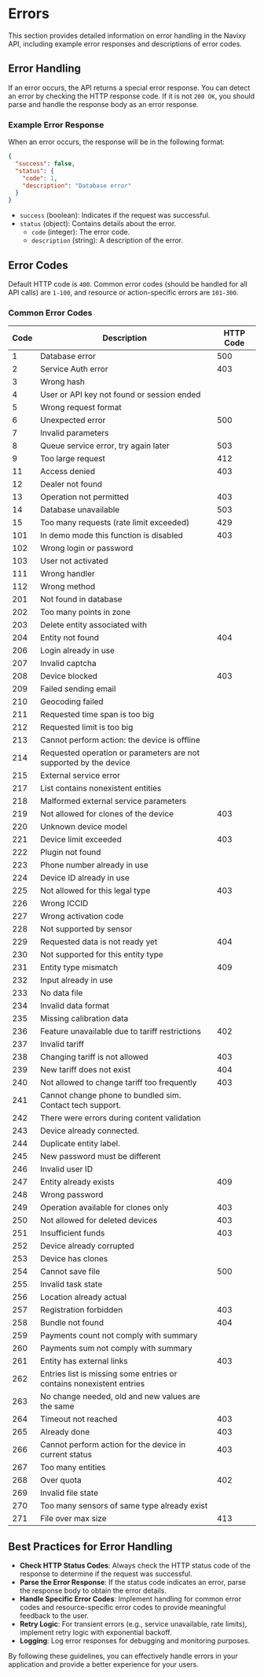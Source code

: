 # Errors

This section provides detailed information on error handling in the Navixy API, including example error responses and descriptions of error codes.

## Error Handling

If an error occurs, the API returns a special error response. You can detect an error by checking the HTTP response code. If it is not `200 OK`, you should parse and handle the response body as an error response.

### Example Error Response

When an error occurs, the response will be in the following format:

```json
{
  "success": false,
  "status": {
    "code": 1,
    "description": "Database error"
  }
}
```

- `success` (boolean): Indicates if the request was successful.
- `status` (object): Contains details about the error.
  - `code` (integer): The error code.
  - `description` (string): A description of the error.

## Error Codes

Default HTTP code is `400`. Common error codes (should be handled for all API calls) are `1-100`, and resource or action-specific errors are `101-300`.

### Common Error Codes

| Code | Description                                                | HTTP Code |
|------|------------------------------------------------------------|-----------|
| 1    | Database error                                             | 500       |
| 2    | Service Auth error                                         | 403       |
| 3    | Wrong hash                                                 |           |
| 4    | User or API key not found or session ended                 |           |
| 5    | Wrong request format                                       |           |
| 6    | Unexpected error                                           | 500       |
| 7    | Invalid parameters                                         |           |
| 8    | Queue service error, try again later                       | 503       |
| 9    | Too large request                                          | 412       |
| 11   | Access denied                                              | 403       |
| 12   | Dealer not found                                           |           |
| 13   | Operation not permitted                                    | 403       |
| 14   | Database unavailable                                       | 503       |
| 15   | Too many requests (rate limit exceeded)                    | 429       |
| 101  | In demo mode this function is disabled                     | 403       |
| 102  | Wrong login or password                                    |           |
| 103  | User not activated                                         |           |
| 111  | Wrong handler                                              |           |
| 112  | Wrong method                                               |           |
| 201  | Not found in database                                      |           |
| 202  | Too many points in zone                                    |           |
| 203  | Delete entity associated with                              |           |
| 204  | Entity not found                                           | 404       |
| 206  | Login already in use                                       |           |
| 207  | Invalid captcha                                            |           |
| 208  | Device blocked                                             | 403       |
| 209  | Failed sending email                                       |           |
| 210  | Geocoding failed                                           |           |
| 211  | Requested time span is too big                             |           |
| 212  | Requested limit is too big                                 |           |
| 213  | Cannot perform action: the device is offline               |           |
| 214  | Requested operation or parameters are not supported by the device |           |
| 215  | External service error                                     |           |
| 217  | List contains nonexistent entities                         |           |
| 218  | Malformed external service parameters                      |           |
| 219  | Not allowed for clones of the device                       | 403       |
| 220  | Unknown device model                                       |           |
| 221  | Device limit exceeded                                      | 403       |
| 222  | Plugin not found                                           |           |
| 223  | Phone number already in use                                |           |
| 224  | Device ID already in use                                   |           |
| 225  | Not allowed for this legal type                            | 403       |
| 226  | Wrong ICCID                                                |           |
| 227  | Wrong activation code                                      |           |
| 228  | Not supported by sensor                                    |           |
| 229  | Requested data is not ready yet                            | 404       |
| 230  | Not supported for this entity type                         |           |
| 231  | Entity type mismatch                                       | 409       |
| 232  | Input already in use                                       |           |
| 233  | No data file                                               |           |
| 234  | Invalid data format                                        |           |
| 235  | Missing calibration data                                   |           |
| 236  | Feature unavailable due to tariff restrictions             | 402       |
| 237  | Invalid tariff                                             |           |
| 238  | Changing tariff is not allowed                             | 403       |
| 239  | New tariff does not exist                                  | 404       |
| 240  | Not allowed to change tariff too frequently                | 403       |
| 241  | Cannot change phone to bundled sim. Contact tech support.  |           |
| 242  | There were errors during content validation                |           |
| 243  | Device already connected.                                  |           |
| 244  | Duplicate entity label.                                    |           |
| 245  | New password must be different                             |           |
| 246  | Invalid user ID                                            |           |
| 247  | Entity already exists                                      | 409       |
| 248  | Wrong password                                             |           |
| 249  | Operation available for clones only                        | 403       |
| 250  | Not allowed for deleted devices                            | 403       |
| 251  | Insufficient funds                                         | 403       |
| 252  | Device already corrupted                                   |           |
| 253  | Device has clones                                          |           |
| 254  | Cannot save file                                           | 500       |
| 255  | Invalid task state                                         |           |
| 256  | Location already actual                                    |           |
| 257  | Registration forbidden                                     | 403       |
| 258  | Bundle not found                                           | 404       |
| 259  | Payments count not comply with summary                     |           |
| 260  | Payments sum not comply with summary                       |           |
| 261  | Entity has external links                                  | 403       |
| 262  | Entries list is missing some entries or contains nonexistent entries |           |
| 263  | No change needed, old and new values are the same          |           |
| 264  | Timeout not reached                                        | 403       |
| 265  | Already done                                               | 403       |
| 266  | Cannot perform action for the device in current status     | 403       |
| 267  | Too many entities                                          |           |
| 268  | Over quota                                                 | 402       |
| 269  | Invalid file state                                         |           |
| 270  | Too many sensors of same type already exist                |           |
| 271  | File over max size                                         | 413       |

## Best Practices for Error Handling

- **Check HTTP Status Codes**: Always check the HTTP status code of the response to determine if the request was successful.
- **Parse the Error Response**: If the status code indicates an error, parse the response body to obtain the error details.
- **Handle Specific Error Codes**: Implement handling for common error codes and resource-specific error codes to provide meaningful feedback to the user.
- **Retry Logic**: For transient errors (e.g., service unavailable, rate limits), implement retry logic with exponential backoff.
- **Logging**: Log error responses for debugging and monitoring purposes.

By following these guidelines, you can effectively handle errors in your application and provide a better experience for your users.